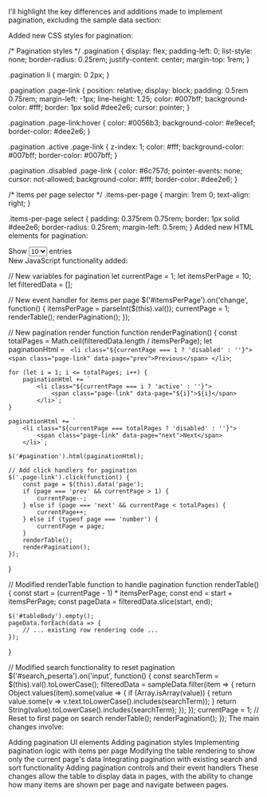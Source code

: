 I'll highlight the key differences and additions made to implement pagination, excluding the sample data section:

Added new CSS styles for pagination:

/* Pagination styles */
.pagination {
    display: flex;
    padding-left: 0;
    list-style: none;
    border-radius: 0.25rem;
    justify-content: center;
    margin-top: 1rem;
}

.pagination li {
    margin: 0 2px;
}

.pagination .page-link {
    position: relative;
    display: block;
    padding: 0.5rem 0.75rem;
    margin-left: -1px;
    line-height: 1.25;
    color: #007bff;
    background-color: #fff;
    border: 1px solid #dee2e6;
    cursor: pointer;
}

.pagination .page-link:hover {
    color: #0056b3;
    background-color: #e9ecef;
    border-color: #dee2e6;
}

.pagination .active .page-link {
    z-index: 1;
    color: #fff;
    background-color: #007bff;
    border-color: #007bff;
}

.pagination .disabled .page-link {
    color: #6c757d;
    pointer-events: none;
    cursor: not-allowed;
    background-color: #fff;
    border-color: #dee2e6;
}

/* Items per page selector */
.items-per-page {
    margin: 1rem 0;
    text-align: right;
}

.items-per-page select {
    padding: 0.375rem 0.75rem;
    border: 1px solid #dee2e6;
    border-radius: 0.25rem;
    margin-left: 0.5rem;
}
Added new HTML elements for pagination:

<!-- Items per page selector -->
<div class="items-per-page">
    Show 
    <select id="itemsPerPage">
        <option value="5">5</option>
        <option value="10" selected>10</option>
        <option value="25">25</option>
        <option value="50">50</option>
    </select>
    entries
</div>
<!-- Pagination container -->
<div id="pagination" class="pagination">
    <!-- Pagination links will be dynamically populated -->
</div>
New JavaScript functionality added:

// New variables for pagination
let currentPage = 1;
let itemsPerPage = 10;
let filteredData = [];

// New event handler for items per page
$('#itemsPerPage').on('change', function() {
    itemsPerPage = parseInt($(this).val());
    currentPage = 1;
    renderTable();
    renderPagination();
});

// New pagination render function
function renderPagination() {
    const totalPages = Math.ceil(filteredData.length / itemsPerPage);
    let paginationHtml = `
        <li class="${currentPage === 1 ? 'disabled' : ''}">
            <span class="page-link" data-page="prev">Previous</span>
        </li>`;

    for (let i = 1; i <= totalPages; i++) {
        paginationHtml += `
            <li class="${currentPage === i ? 'active' : ''}">
                <span class="page-link" data-page="${i}">${i}</span>
            </li>`;
    }

    paginationHtml += `
        <li class="${currentPage === totalPages ? 'disabled' : ''}">
            <span class="page-link" data-page="next">Next</span>
        </li>`;

    $('#pagination').html(paginationHtml);

    // Add click handlers for pagination
    $('.page-link').click(function() {
        const page = $(this).data('page');
        if (page === 'prev' && currentPage > 1) {
            currentPage--;
        } else if (page === 'next' && currentPage < totalPages) {
            currentPage++;
        } else if (typeof page === 'number') {
            currentPage = page;
        }
        renderTable();
        renderPagination();
    });
}

// Modified renderTable function to handle pagination
function renderTable() {
    const start = (currentPage - 1) * itemsPerPage;
    const end = start + itemsPerPage;
    const pageData = filteredData.slice(start, end);

    $('#tableBody').empty();
    pageData.forEach(data => {
        // ... existing row rendering code ...
    });
}

// Modified search functionality to reset pagination
$('#search_peserta').on('input', function() {
    const searchTerm = $(this).val().toLowerCase();
    filteredData = sampleData.filter(item => {
        return Object.values(item).some(value => {
            if (Array.isArray(value)) {
                return value.some(v => v.text.toLowerCase().includes(searchTerm));
            }
            return String(value).toLowerCase().includes(searchTerm);
        });
    });
    currentPage = 1; // Reset to first page on search
    renderTable();
    renderPagination();
});
The main changes involve:

Adding pagination UI elements
Adding pagination styles
Implementing pagination logic with items per page
Modifying the table rendering to show only the current page's data
Integrating pagination with existing search and sort functionality
Adding pagination controls and their event handlers
These changes allow the table to display data in pages, with the ability to change how many items are shown per page and navigate between pages.